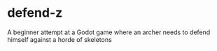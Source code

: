 # defend-z
A beginner attempt at a Godot game where an archer needs to defend himself against a horde of skeletons
